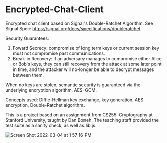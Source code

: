 # Encrypted-Chat-Client
Encrypted chat client based on Signal's Double-Ratchet Algorithm. See Signal Spec: https://signal.org/docs/specifications/doubleratchet

Security Guarantees: 
1. Foward Secrecy: compromise of long term keys or current session key must not compromise past communications. 
2. Break-in Recovery: If an adversary manages to compromise either Alice or Bob's keys, they can still recovery from the attack at some later point in time, and the attacker will no-longer be able to decrypt messages between them. 

When no keys are stolen, semantic security is guaranteed via the underlying encryption algorithm, AES-GCM.

Concepts used: Diffie-Hellman key exchange, key generation, AES encryption, Double-Ratchet algorithm. 

This is a project based on an assignment from CS255: Cryptography at Stanford University, taught by Dan Boneh. The teaching staff provided the test suite as a sanity check, as well as lib.js. 

![Screen Shot 2022-03-04 at 1 57 16 PM](https://user-images.githubusercontent.com/59621384/156847411-f858709a-b347-4da9-8586-fb1721411fb2.png)
